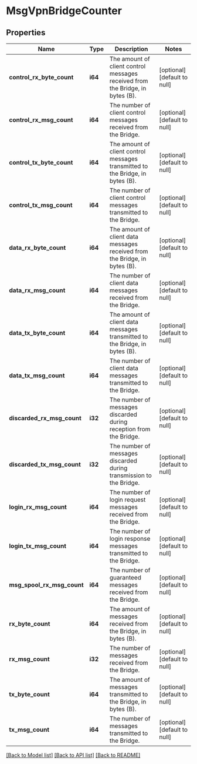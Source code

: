 # MsgVpnBridgeCounter

## Properties
Name | Type | Description | Notes
------------ | ------------- | ------------- | -------------
**control_rx_byte_count** | **i64** | The amount of client control messages received from the Bridge, in bytes (B). | [optional] [default to null]
**control_rx_msg_count** | **i64** | The number of client control messages received from the Bridge. | [optional] [default to null]
**control_tx_byte_count** | **i64** | The amount of client control messages transmitted to the Bridge, in bytes (B). | [optional] [default to null]
**control_tx_msg_count** | **i64** | The number of client control messages transmitted to the Bridge. | [optional] [default to null]
**data_rx_byte_count** | **i64** | The amount of client data messages received from the Bridge, in bytes (B). | [optional] [default to null]
**data_rx_msg_count** | **i64** | The number of client data messages received from the Bridge. | [optional] [default to null]
**data_tx_byte_count** | **i64** | The amount of client data messages transmitted to the Bridge, in bytes (B). | [optional] [default to null]
**data_tx_msg_count** | **i64** | The number of client data messages transmitted to the Bridge. | [optional] [default to null]
**discarded_rx_msg_count** | **i32** | The number of messages discarded during reception from the Bridge. | [optional] [default to null]
**discarded_tx_msg_count** | **i32** | The number of messages discarded during transmission to the Bridge. | [optional] [default to null]
**login_rx_msg_count** | **i64** | The number of login request messages received from the Bridge. | [optional] [default to null]
**login_tx_msg_count** | **i64** | The number of login response messages transmitted to the Bridge. | [optional] [default to null]
**msg_spool_rx_msg_count** | **i64** | The number of guaranteed messages received from the Bridge. | [optional] [default to null]
**rx_byte_count** | **i64** | The amount of messages received from the Bridge, in bytes (B). | [optional] [default to null]
**rx_msg_count** | **i32** | The number of messages received from the Bridge. | [optional] [default to null]
**tx_byte_count** | **i64** | The amount of messages transmitted to the Bridge, in bytes (B). | [optional] [default to null]
**tx_msg_count** | **i64** | The number of messages transmitted to the Bridge. | [optional] [default to null]

[[Back to Model list]](../README.md#documentation-for-models) [[Back to API list]](../README.md#documentation-for-api-endpoints) [[Back to README]](../README.md)


